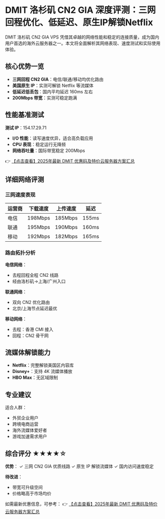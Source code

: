 # DMIT 洛杉矶 CN2 GIA 深度评测：三网回程优化、低延迟、原生IP解锁Netflix

DMIT 洛杉矶 CN2 GIA VPS 凭借其卓越的网络性能和稳定的连接质量，成为国内用户首选的海外云服务器之一。本文将全面解析其网络表现、速度测试和实际使用体验。

## 核心优势一览

- **三网回程 CN2 GIA**：电信/联通/移动均优化路由
- **美国原生 IP**：实测可解锁 Netflix 等流媒体
- **低延迟低丢包**：国内平均延迟 160ms 左右
- **200Mbps 带宽**：实测可稳定跑满

## 性能基准测试

**测试 IP**：154.17.29.71

- **I/O 性能**：读写速度优异，适合高负载应用
- **CPU 表现**：稳定运行无降频
- **网络吞吐量**：国际带宽稳定 200Mbps

👉 [【点击查看】2025年最新 DMIT 优惠码及特价云服务器方案汇总](https://bit.ly/dmit_coupon)

## 详细网络评测

### 三网速度表现

| 运营商 | 下载速度 | 上传速度 | 延迟 |
|--------|----------|----------|------|
| 电信   | 198Mbps  | 185Mbps  | 155ms |
| 联通   | 195Mbps  | 190Mbps  | 160ms |
| 移动   | 192Mbps  | 182Mbps  | 165ms |

### 路由拓扑分析

**电信网络**：
- 去程回程全程 CN2 线路
- 经由洛杉矶→上海/广州入口

**联通网络**：
- 双向 CN2 优化路由
- 北京/上海节点延迟最优

**移动网络**：
- 去程：香港 CMI 接入
- 回程：CN2 骨干网

## 流媒体解锁能力

- **Netflix**：完整解锁美国区内容库
- **Disney+**：支持 4K 流媒体播放
- **HBO Max**：无区域限制

## 专业建议

适合人群：
- 外贸企业用户
- 跨境电商运营
- 海外流媒体爱好者
- 游戏加速需求用户

## 综合评分 ★★★★☆

**优势**：
✓ 三网 CN2 GIA 优质线路
✓ 原生 IP 解锁流媒体
✓ 国内访问速度稳定

**待改进**：
- 带宽可升级空间
- 价格略高于市场均价

如需最新优惠信息，可参考：
👉 [【点击查看】2025年最新 DMIT 优惠码及特价云服务器方案汇总](https://bit.ly/dmit_coupon)